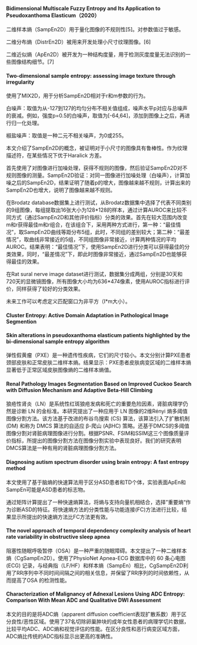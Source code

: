 #### Bidimensional Multiscale Fuzzy Entropy and Its Application to Pseudoxanthoma Elasticum（2020）

二维样本熵（SampEn2D）用于量化图像的不规则性[5]。对参数值过于敏感。

二维分布熵（DistrEn2D）被用来开发处理小尺寸纹理图像。[6]

二维近似熵（ApEn2D）被开发为一种结构度量，用于检测灰度度量无法识别的一些图像结构细节。[7]

#### Two-dimensional sample entropy: assessing image texture through irregularity

使用了MIX2D，用于分析SampEn2D相对于r和m参数的行为。

白噪声：取值为从-127到127的均匀分布不相关值组成，噪声水平p对应与总噪声的衰减。例如，强度p=0.5的白噪声，取值为[-64,64]，添加到图像上之后，再进行归一化处理。

椒盐噪声：取值是一种二元不相关噪声，为0或255。

本文介绍了SampEn2D的概念，被证明对于小尺寸的图像具有鲁棒性。作为纹理描述符，在某些情况下优于Haralick 方差。

首先使用了对图像进行加噪处理，获得不规则的图像，然后验证SampEn2D对不规则图像的测量。SampEn2D验证：对同一图像进行加噪处理（白噪声），计算加噪之后的SampEn2D，结果证明了随着p的增大，图像越来越不规则，计算出来的SampEn2D也增大，说明了图像越来越不规则。

在Brodatz database数据集上进行测试，从Brodatz数据集中选择了代表不同类别的9组图像，每组提取出16张大小为128*128的样本，通过计算AUROC来比较不同方式（通过SampEn2D和其他评价指标）分类的效果。首先在较大范围内改变m和r获得最佳m和r组合，在该组合下，采用两种方式进行，第一种：“最佳情况”，取SampEn2D曲线等距分布5组，此时，不同组的差别较大；第二种：“最差情况”，取曲线非常接近的5组，不同组图像非常接近，计算两种情况的平均AUROC。结果表明：“最佳情况”下，使用SampEn2D进行分类可以获得最佳的分类效果，同时，“最差情况”下，即此时图像非常接近，通过SampEn2D也能够获得最佳的效果。

在Rat sural nerve image dataset进行测试，数据集分成两组，分别是30天和720天的显微镜图像，所有图像大小均为636*474像素，使用AUROC指标进行评价，同样获得了较好的分类效果。

未来工作可以考虑定义匹配窗口为非平方（I*m大小）。

#### Cluster Entropy: Active Domain Adaptation in Pathological Image Segmention



#### Skin alterations in pseudoxanthoma elasticum patients highlighted by the bi-dimensional sample entropy algorithm

弹性假黄瘤（PXE）是一种遗传性疾病，它们的尺寸较小。本文分别计算PXE患者颈部皮肤和正常皮肤二维样本熵。结果显示：PXE患者皮肤病变区域的二维样本熵显著低于正常区域皮肤图像熵的二维样本熵值。

#### Renal Pathology Images Segmentation Based on Improved Cuckoo Search with Diffusion Mechanism and Adaptive Beta‑Hill Climbing

狼疮性肾炎（LN）是系统性红斑狼疮发病和死亡的重要危险因素，肾脏病理学仍然是诊断 LN 的金标准。本研究提出了一种应用于 LN 图像的2维Rényi 熵多阈值图像分割方法。该方法基于改进的布谷鸟搜索 (CS) 算法，该算法引入了扩散机制 (DM) 和称为 DMCS 算法的自适应 β-爬山 (AβHC) 策略。还基于DMCS的多阈值图像分割对肾脏病理图像进行分割。根据PSNR、FSIM和SSIM这三个图像质量评价指标，所提出的图像分割方法在图像分割实验中表现良好。我们的研究表明DMCS算法是一种有用的肾脏病理图像分割方法。

#### Diagnosing autism spectrum disorder using brain entropy: A fast entropy method

本文使用了基于脑熵的快速算法用于区分ASD患者和TD个体，实验表面ApEn和SampEn可能是ASD患者的标志物。

通过矩阵计算提出了一种快速熵算法，将熵与支持向量机相结合，选择”重要熵“作为诊断ASD的特征。将快速熵方法的分类性能与功能连接(FC)方法进行比较，结果显示所提出的快速熵方法比FC方法更有效。

#### The novel approach of temporal dependency complexity analysis of heart rate variability in obstructive sleep apnea

阻塞性随眠呼吸暂停（OSA）是一种严重的随眠障碍。本文提出了一种二维样本熵（CgSampEn2D）。使用了PhysioNet Apnea-ECG 数据库中的 60 条心电图 (ECG) 记录，与经典指（LF/HF）和样本熵（SampEn）相比，CgSampEn2D利用了RR序列中不同时间间隔之间的相关信息，并保留了RR序列的时间依赖性，从而提高了OSA 的检测性能。

#### Characterization of Malignancy of Adnexal Lesions Using ADC Entropy: Comparison With Mean ADC and Qualitative DWI Assessment

本文的目的是将ADC熵（apparent diffusion coefficient表现扩散系数）用于区分良性/恶性区域。使用了37名切除卵巢肿块的成年女性患者的病理学切片数据，比较平均ADC、ADC熵和视觉评估的性能。在区分良性和恶行病变区域方面，ADC熵比传统的ADC指标显示出更高的准确性。